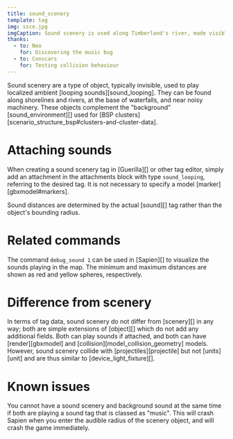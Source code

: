 ```yaml
---
title: sound_scenery
template: tag
img: ssce.jpg
imgCaption: Sound scenery is used along Timberland's river, made visible in Sapien using `debug_sound 1`
thanks:
  - to: Neo
    for: Discovering the music bug
  - to: Conscars
    for: Testing collision behaviour
---
```

Sound scenery are a type of object, typically invisible, used to play localized ambient [looping sounds][sound_looping]. They can be found along shorelines and rivers, at the base of waterfalls, and near noisy machinery. These objects complement the "background" [sound_environment][] used for [BSP clusters][scenario_structure_bsp#clusters-and-cluster-data].

# Attaching sounds
When creating a sound scenery tag in [Guerilla][] or other tag editor, simply add an attachment in the attachments block with type `sound_looping`, referring to the desired tag. It is not necessary to specify a model [marker][gbxmodel#markers].

Sound distances are determined by the actual [sound][] tag rather than the object's bounding radius.

# Related commands
The command `debug_sound 1` can be used in [Sapien][] to visualize the sounds playing in the map. The minimum and maximum distances are shown as red and yellow spheres, respectively.

# Difference from scenery
In terms of tag data, sound scenery do not differ from [scenery][] in any way; both are simple extensions of [object][] which do not add any additional fields. Both can play sounds if attached, and both can have [render][gbxmodel] and [collision][model_collision_geometry] models. However, sound scenery collide with [projectiles][projectile] but not [units][unit] and are thus similar to [device_light_fixture][].

# Known issues
You cannot have a sound scenery and background sound at the same time if both are playing a sound tag that is classed as "music". This will crash Sapien when you enter the audible radius of the scenery object, and will crash the game immediately.
